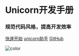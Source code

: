 
# **Unicorn开发手册**

### 规范代码风格，提高开发效率


[快速开始](./content/start/description.md)
[unicorn助手](./content/start/quickStart.md)
[GitHub](https://github.com/Kerry2019/unicorn.git)

![color](#FFFFFF)
